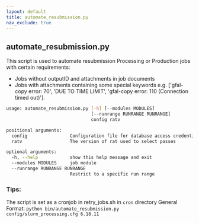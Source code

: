 ```yaml
---
layout: default
title: automate_resubmission.py
nav_exclude: true
---
```


## automate_resubmission.py

This script is used to automate resubmission Processing or Production jobs with certain requirements:
* Jobs without outputID and attachments in job documents
* Jobs with attachments containing some special keywords e.g. ['gfal-copy error: 70', 'DUE TO TIME LIMIT', 'gfal-copy error: 110 (Connection timed out)']. 
```bash
usage: automate_resubmission.py [-h] [--modules MODULES]
                                [--runrange RUNRANGE RUNRANGE]
                                config ratv

positional arguments:
  config                Configuration file for database access credentials
  ratv                  The version of rat used to select passes

optional arguments:
  -h, --help            show this help message and exit
  --modules MODULES     job module
  --runrange RUNRANGE RUNRANGE
                        Restrict to a specific run range
```

### Tips:
The script is set as a cronjob in retry_jobs.sh  in `cron` directory
General Format:
  `python bin/automate_resubmission.py config/slurm_processing.cfg 6.18.11`
